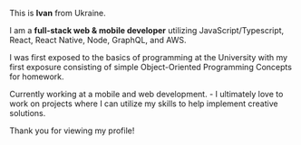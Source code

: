 This is **Ivan** from Ukraine.

I am a **full-stack web & mobile developer** utilizing JavaScript/Typescript, React, React Native, Node, GraphQL, and AWS.

I was first exposed to the basics of programming at the University with my first exposure consisting of simple Object-Oriented Programming Concepts for homework.

Currently working at a mobile and web development. - I ultimately love to work on projects where I can utilize my skills to help implement creative solutions.

Thank you for viewing my profile!
